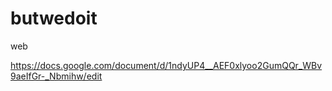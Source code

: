 # butwedoit
web

https://docs.google.com/document/d/1ndyUP4__AEF0xlyoo2GumQQr_WBv9aeIfGr-_Nbmihw/edit
